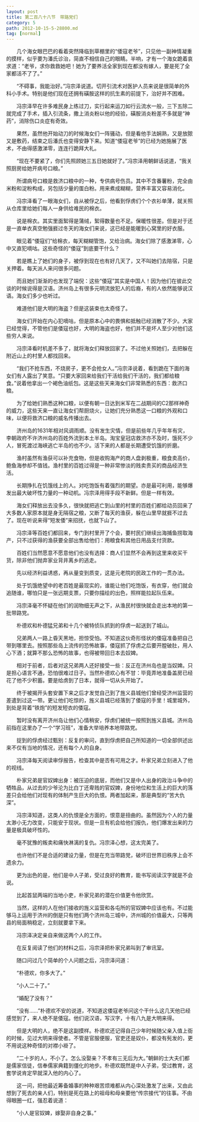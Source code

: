 ```yaml
---
layout: post
title: 第二百八十八节　带路党们
category: 5
path: 2012-10-15-5-28800.md
tag: [normal]
---
```


　　几个海女眼巴巴的看着突然降临到草棚里的“倭寇老爷”，只见他一副神情凝重的摸样，似乎要为潘氏诊治，简直不相信自己的眼睛。半响，才有一个海女跪着哀求道：“老爷，求你救救她吧！她为了要养活全家到现在都没有嫁人，要是死了全家都活不了了。”

　　“不碍事，我能治好。”冯宗泽说道。切开引流术对医护人员来说是很简单的外科小手术。特别是他们现在还拥有磺胺这样的抗生素的前提下，治好并不困难。

　　冯宗泽早在许多难民身上练过刀，实行起来运刀如行云流水一般，三下五除二就完成了手术，插入引流条，撒上消炎粉以他的经验，磺胺消炎粉差不多就是“神药”，消除伤口炎症有奇效。

　　果然，虽然他开始动刀的时候海女们一阵骚动，但是看他手法娴熟，又是放脓又是敷药，结束之后潘氏也变得安静下来。知道“倭寇老爷”的已经为她施展了医术，不由得感激涕零，连连行跪拜大礼。

　　“现在不要紧了，你们先照顾她三五日她就好了。”冯宗泽用朝鲜话说道，“我关照厨房给她开病号口粮。”

　　所谓病号口粮是救济口粮中的一种，专供病号伤员。其中不含番薯粉，完全由米粉和淀粉构成，另包括少量的蛋白粉。用来煮成糊糊，营养丰富又容易消化。

　　冯宗泽看了一眼海女们，自从被俘之后，他看到俘虏们个个衣衫单薄，就关照从仓库里给她们每人一身供给难民的棉衣。

　　说是棉衣。其实里面絮得是蒲绒，絮得数量也不足。保暖性很差。但是对于还是一直单衣真空勉强捱过冬天的海女们来说，这已经是能暖到心窝里的好衣服。

　　眼见着“倭寇们”给棉衣，每天糊糊管饱，又给治病。海女们除了感激涕零，心中又直犯嘀咕。这些奇怪的“倭寇”到底要干什么？

　　若是瞧上了她们的身子，被俘到现在也有好几天了，又不叫她们去陪宿，只是关押着。每天派人来问很多问题。

　　而且她们渐渐的也发现了端倪：这些“倭寇”其实是中国人！因为他们在彼此交谈的时候说得是汉语。济州岛上有很多元明流放犯人的后裔，有的人依然能够说汉语。海女们多少也听过。

　　难道他们是大明的海盗？但是这装束也太奇怪了。

　　海女们开始在内心犯嘀咕，但是原本心中的畏惧和抵触已经消散了不少。大家已经觉得，不管他们是倭寇也好，大明的海盗也好，他们并不是坏人至少对他们这些穷人来说。

　　冯宗泽看时机差不多了，就将海女们释放回家了。不过他关照她们，去把躲在附近山上的村里人都找回来。

　　“我们不抢东西，不烧房子，更不会抢女人。”冯宗泽说着，看到跪在下面的海女们有人露出了笑意。“只要大家回来给我们干活给我们干活的，我们都给粮食。”说着他拿出一个褐色油纸包。这是这些天来海女们非常熟悉的东西：救济口粮。

　　为了给她们熟悉这种口粮，以便有朝一日达到米军在二战期间的C2那样神奇的威力，这些天来一直让海女们帮厨烧火，让她们充分熟悉这一口粮的外观和口味，以便将救济口粮的威名传播出去。

　　济州岛的1631年相对风调雨顺。没有发生灾情，但是前些年几乎年年有灾，李朝政府不许济州岛的百姓外流到本土半岛。淘宝皇冠店救济亦不及时，饿死不少人，冒死渡过海峡逃亡半岛的也不少。活下来的人都是长期遭受饥饿的折磨。

　　渔村虽然有渔获可以补充食物，但是收购海产的商人盘剥极重，粮食卖高价，鲍鱼海参却不值钱。渔村里的百姓过得是一种非常惨淡的贱卖贵买的商品经济生活。

　　长期挣扎在饥饿线上的人。对吃饱饭有着强烈的期望。亦是最可利用，能够爆发出最大破坏性力量的一种动机。冯宗泽用得手段不新鲜。但是一样有效。

　　海女们释放出去没多久，很快就把逃亡到山里的村里的百姓们都给动员回来了大多数人家原本就是身无隔宿之粮，又断了每天的渔获，躲在山里早就捱不过去了。现在听说来得“短发倭”来招抚，也就下山了。

　　冯宗泽等百姓们都回来，专门到村里开了个会，要村民们继续出海捕鱼捞取海产，只不过获得的渔获要全部出售给他们：用粮食和其他日用品支付货款。

　　百姓们当然愿意不愿意他们也没有选择：商人们显然不会再到这里来收买干货，除非他们抛弃家业背井离乡的逃走。

　　先以经济利益诱惑，再从量变到质变，这是元老院的民政工作的一贯办法。

　　处于饥饿绝望中的老百姓是最现实的，谁能让他们吃饱饭，有衣穿，他们就会追随谁，哪怕只是一张远期支票，只要你描绘的出色，照样能拉起队伍来。

　　冯宗泽毫不怀疑在他们的润物细无声之下，从渔民村很快就会走出本地的第一批带路党。

　　朴德欢和朴德猛兄弟和十几个被特侦队抓到的俘虏一起送到了城山。

　　兄弟两人一路上昏天黑地，担惊受怕。不知道这伙奇形怪状的倭寇准备把自己带到哪里去。按照那些岛上流传的恐怖故事，倭寇抓了俘虏之后要开膛破肚，用人心下酒；就算不那么恐怖的故事，也得被带回日本去奴婢。

　　相对于前者，后者对这兄弟两人还好接受一些：反正在济州岛也是当奴婢。只是担心语言不通，恐怕很难过日子。当然朴德欢心有不甘：毕竟弄地准备盖房已经花了他不少积蓄。要是给虏到了日本，就得一切从头开始了。

　　终于被揭开头套安置下来之后才发觉自己到了旌义县城他们曾经受济州监营的差遣到过这一带。更让他们吃惊的，旌义县城已经落到了倭寇的手里！城里城外，到处是背着“铁炮”的短发短衣的倭寇。

　　暂时没有离开济州岛让他们心情稍安，俘虏们被统一按照到旌义县城。济州岛前指在这里办了一个“学习班”，准备大举培养本地带路党。

　　捉到的俘虏经过甄别：反复的审问，直到俘虏把自己所知道的一切全部供述出来不仅有当地的情况，还有每个人的自身。

　　冯宗泽每天阅读审俘报告，检查其中是否有可用之才。朴家兄弟立刻进入了他的视线。

　　朴家兄弟是官奴婢出身：被压迫的底层，而他们又是中人出身的政治斗争中的牺牲品，从过去的少爷沦为比白丁还卑贱的官奴婢，身份地位和生活上的巨大的落差只会给他们对现有的体制产生巨大的仇恨。两者加起来，那是典型的“苦大仇深”。

　　冯宗泽知道，这类人的仇恨是全方面的，恨意是扭曲的。虽然因为个人的力量太渺小无力改变，只能安于现状。但是一旦有机会给他们报仇，他们爆发出来的力量是极具破坏性的。

　　毫不犹豫的叛卖和痛快淋漓的复仇。冯宗泽心想，这太完美了。

　　也许他们不是合适的建设力量，但是在充当带路党，破坏旧世界旧秩序上会不遗余力。

　　更为出色的是，他们是中人子弟，受过良好的教育，能书写阅读汉字就是不会说。

　　比起首鼠两端的当地小吏，朴家兄弟的潜在价值更令他欣赏。

　　当然，这样的人在他们接收的旌义监营和各屯所的官奴婢中应该也有。不过能够马上运用于济州的倒是只有他们两个济州岛三城中，济州城的价值最大，只等两县的局面稍稳定，立刻就要拿下来。

　　冯宗泽决定亲自来做这两个人的工作。

　　在反复阅读了他们的材料之后，冯宗泽把朴家兄弟叫到了审讯室。

　　随口问过几个简单的个人问题之后，冯宗泽问道：

　　“朴德欢，你多大了。”

　　“小人二十了。”

　　“婚配了没有？”

　　“没有……”朴德欢不安的说道，不知道这倭寇老爷问这个干什么这几天他已经感觉到了，来人绝不是倭寇。他们说汉语，写汉字，十有八九是大明来得。

　　但是大明的人，绝不是这副摸样。朴德欢还记得自己少年时候随父亲入值上衙的时候，见过大明来得使者。不管是官服便服，官吏还是奴仆，都没有髡发的，更不用说这种奇怪的对襟小褂了。

　　“二十岁的人，不小了。怎么没娶亲？不孝有三无后为大。”朝鲜的士大夫们都是儒家信徒，信奉儒家典籍到僵化的地步。朴德欢既然是中人子弟，受过教育，这套学说肯定早就深入他的内心了。

　　这一问，把他最近筹备婚事的种种艰苦烦难都从内心深处激发了出来，又由此想到了死去的亲人们，特别是死在路上的祖母和母亲要他“传宗接代”的往事。不由得眼圈一红，强忍着说道：

　　“小人是官奴婢，嫁娶非自身之事。”